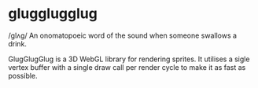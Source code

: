 # glugglugglug
/ɡlʌɡ/ An onomatopoeic word of the sound when someone swallows a drink.

GlugGlugGlug is a 3D WebGL library for rendering sprites. It utilises a sigle vertex buffer with a single draw call per render cycle to make it as fast as possible.
